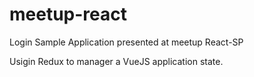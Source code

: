 # meetup-react

Login Sample Application presented at meetup React-SP

Usigin Redux to manager a VueJS application state.
